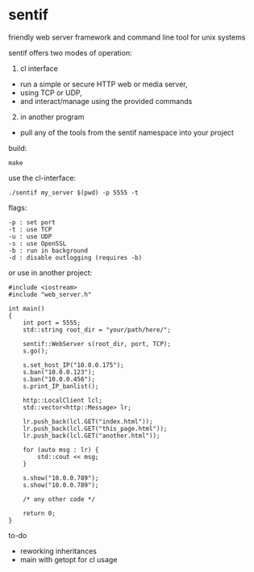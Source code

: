 # sentif
friendly web server framework and command line tool for unix systems 

sentif offers two modes of operation:
1. cl interface
- run a simple or secure HTTP web or media server,
- using TCP or UDP,
- and interact/manage using the provided commands
2. in another program
- pull any of the tools from the sentif namespace into your project

build:
```
make
```

use the cl-interface:
```
./sentif my_server $(pwd) -p 5555 -t
```
flags:
```
-p : set port
-t : use TCP
-u : use UDP
-s : use OpenSSL
-b : run in background
-d : disable outlogging (requires -b)
```

or use in another project:
```
#include <iostream>
#include "web_server.h"

int main()
{
    int port = 5555;
    std::string root_dir = "your/path/here/";

    sentif::WebServer s(root_dir, port, TCP);
    s.go();

    s.set_host_IP("10.0.0.175");
    s.ban("10.0.0.123");
    s.ban("10.0.0.456");
    s.print_IP_banlist();

    http::LocalClient lcl;
    std::vector<http::Message> lr;

    lr.push_back(lcl.GET("index.html"));
    lr.push_back(lcl.GET("this_page.html"));
    lr.push_back(lcl.GET("another.html"));

    for (auto msg : lr) {
        std::cout << msg;
    }

    s.show("10.0.0.789");
    s.show("10.0.0.789");

    /* any other code */

    return 0;
}
```


to-do
- reworking inheritances
- main with getopt for cl usage